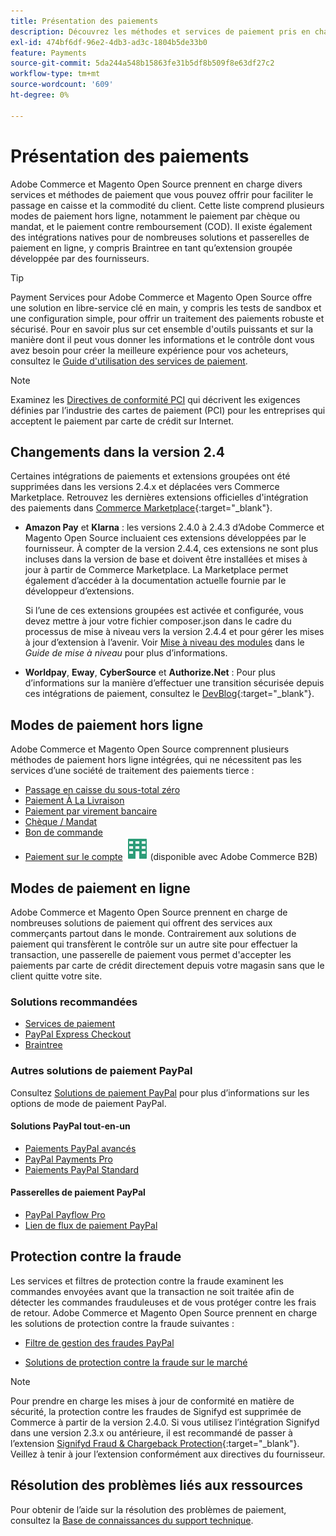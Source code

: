 ```yaml
---
title: Présentation des paiements
description: Découvrez les méthodes et services de paiement pris en charge de manière native dans Adobe Commerce et Magento Open Source.
exl-id: 474bf6df-96e2-4db3-ad3c-1804b5de33b0
feature: Payments
source-git-commit: 5da244a548b15863fe31b5df8b509f8e63df27c2
workflow-type: tm+mt
source-wordcount: '609'
ht-degree: 0%

---
```


# Présentation des paiements

Adobe Commerce et Magento Open Source prennent en charge divers services et méthodes de paiement que vous pouvez offrir pour faciliter le passage en caisse et la commodité du client. Cette liste comprend plusieurs modes de paiement hors ligne, notamment le paiement par chèque ou mandat, et le paiement contre remboursement (COD). Il existe également des intégrations natives pour de nombreuses solutions et passerelles de paiement en ligne, y compris Braintree en tant qu’extension groupée développée par des fournisseurs.

>[!TIP]
>
>Payment Services pour Adobe Commerce et Magento Open Source offre une solution en libre-service clé en main, y compris les tests de sandbox et une configuration simple, pour offrir un traitement des paiements robuste et sécurisé. Pour en savoir plus sur cet ensemble d&#39;outils puissants et sur la manière dont il peut vous donner les informations et le contrôle dont vous avez besoin pour créer la meilleure expérience pour vos acheteurs, consultez le [Guide d&#39;utilisation des services de paiement](https://experienceleague.adobe.com/docs/commerce/payment-services/guide-overview.html?lang=fr).

>[!NOTE]
>
>Examinez les [Directives de conformité PCI](../getting-started/compliance-pci.md) qui décrivent les exigences définies par l’industrie des cartes de paiement (PCI) pour les entreprises qui acceptent le paiement par carte de crédit sur Internet.

## Changements dans la version 2.4

Certaines intégrations de paiements et extensions groupées ont été supprimées dans les versions 2.4.x et déplacées vers Commerce Marketplace. Retrouvez les dernières extensions officielles d&#39;intégration des paiements dans [Commerce Marketplace](https://marketplace.magento.com/extensions/payments-security.html){:target="_blank"}.

- **Amazon Pay** et **Klarna** : les versions 2.4.0 à 2.4.3 d’Adobe Commerce et Magento Open Source incluaient ces extensions développées par le fournisseur. À compter de la version 2.4.4, ces extensions ne sont plus incluses dans la version de base et doivent être installées et mises à jour à partir de Commerce Marketplace. La Marketplace permet également d’accéder à la documentation actuelle fournie par le développeur d’extensions.

  Si l’une de ces extensions groupées est activée et configurée, vous devez mettre à jour votre fichier composer.json dans le cadre du processus de mise à niveau vers la version 2.4.4 et pour gérer les mises à jour d’extension à l’avenir. Voir [Mise à niveau des modules](https://experienceleague.adobe.com/docs/commerce-operations/upgrade-guide/modules/upgrade.html?lang=fr) dans le _Guide de mise à niveau_ pour plus d’informations.

- **Worldpay**, **Eway**, **CyberSource** et **Authorize.Net** : Pour plus d’informations sur la manière d’effectuer une transition sécurisée depuis ces intégrations de paiement, consultez le [DevBlog](https://community.magento.com/t5/Magento-DevBlog/Deprecation-of-Magento-core-payment-integrations/ba-p/426445){:target="_blank"}.

## Modes de paiement hors ligne

Adobe Commerce et Magento Open Source comprennent plusieurs méthodes de paiement hors ligne intégrées, qui ne nécessitent pas les services d’une société de traitement des paiements tierce :

- [Passage en caisse du sous-total zéro](zero-subtotal-checkout.md)
- [Paiement À La Livraison](cash-on-delivery.md)
- [Paiement par virement bancaire](bank-transfer.md)
- [Chèque / Mandat](check-money-order.md)
- [Bon de commande](purchase-order.md)
- [Paiement sur le compte](../b2b/enable-basic-features.md#configure-payment-on-account) ![Adobe Commerce B2B](../assets/b2b.svg) (disponible avec Adobe Commerce B2B)

## Modes de paiement en ligne

Adobe Commerce et Magento Open Source prennent en charge de nombreuses solutions de paiement qui offrent des services aux commerçants partout dans le monde. Contrairement aux solutions de paiement qui transfèrent le contrôle sur un autre site pour effectuer la transaction, une passerelle de paiement vous permet d&#39;accepter les paiements par carte de crédit directement depuis votre magasin sans que le client quitte votre site.

### Solutions recommandées

- [ Services de paiement ](https://experienceleague.adobe.com/docs/commerce/payment-services/guide-overview.html?lang=fr)
- [PayPal Express Checkout](paypal-express-checkout.md)
- [Braintree](braintree.md)

### Autres solutions de paiement PayPal

Consultez [Solutions de paiement PayPal](paypal.md) pour plus d’informations sur les options de mode de paiement PayPal.

#### Solutions PayPal tout-en-un

- [Paiements PayPal avancés](paypal-payments-advanced.md)
- [PayPal Payments Pro](paypal-payments-pro.md)
- [Paiements PayPal Standard](paypal-payments-standard.md)

#### Passerelles de paiement PayPal

- [PayPal Payflow Pro](paypal-payflow-pro.md)
- [Lien de flux de paiement PayPal](paypal-payflow-link.md)

## Protection contre la fraude

Les services et filtres de protection contre la fraude examinent les commandes envoyées avant que la transaction ne soit traitée afin de détecter les commandes frauduleuses et de vous protéger contre les frais de retour. Adobe Commerce et Magento Open Source prennent en charge les solutions de protection contre la fraude suivantes :

- [Filtre de gestion des fraudes PayPal](paypal.md#paypal-fraud-management-filters)

- [Solutions de protection contre la fraude sur le marché][1]

>[!NOTE]
>
>Pour prendre en charge les mises à jour de conformité en matière de sécurité, la protection contre les fraudes de Signifyd est supprimée de Commerce à partir de la version 2.4.0. Si vous utilisez l’intégration Signifyd dans une version 2.3.x ou antérieure, il est recommandé de passer à l’extension [Signifyd Fraud &amp; Chargeback Protection](https://marketplace.magento.com/signifyd-module-connect.html){:target="_blank"}. Veillez à tenir à jour l’extension conformément aux directives du fournisseur.

## Résolution des problèmes liés aux ressources

Pour obtenir de l’aide sur la résolution des problèmes de paiement, consultez la [Base de connaissances du support technique](https://experienceleague.adobe.com/docs/commerce-knowledge-base/kb/overview.html?lang=fr).

[1]: https://marketplace.magento.com/catalogsearch/result?q=fraud%20protection
